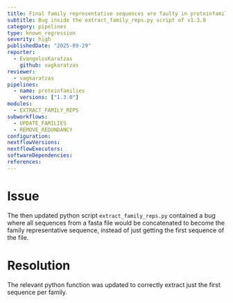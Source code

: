 ```yaml
---
title: Final family representative sequences are faulty in proteinfamilies pipeline 1.3.0
subtitle: Bug inside the extract_family_reps.py script of v1.3.0
category: pipelines
type: known_regression
severity: high
publishedDate: "2025-09-29"
reporter:
  - EvangelosKaratzas
    github: vagkaratzas
reviewer:
  - vagkaratzas
pipelines:
  - name: proteinfamilies
    versions: ["1.3.0"]
modules:
  - EXTRACT_FAMILY_REPS
subworkflows:
  - UPDATE_FAMILIES
  - REMOVE_REDUNDANCY
configuration:
nextflowVersions:
nextflowExecutors:
softwareDependencies:
references:
---
```


# Issue

The then updated python script `extract_family_reps.py` contained a bug where all sequences from a fasta file would be concatenated to become the family representative sequence, instead of just getting the first sequence of the file.

# Resolution

The relevant python function was updated to correctly extract just the first sequence per family.

